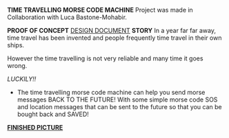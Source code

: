 **TIME TRAVELLING MORSE CODE MACHINE**
Project was made in Collaboration with Luca Bastone-Mohabir. 

**PROOF OF CONCEPT**
[DESIGN DOCUMENT](https://github.com/ShahriarAhnaf/Morse-Time-Machine/blob/master/assets/Concept%20Design%20Document.pdf)
**STORY**
In a year far far away, time travel has been invented and people frequently time travel in their own ships. 

However the time travelling is not very reliable and many time it goes wrong. 

*LUCKILY!!*
- The time travelling morse code machine can help you send morse messages BACK TO THE FUTURE! With some simple morse code SOS and location messages that can be sent to the future so that you can be bought back and SAVED! 


[**FINISHED PICTURE**](https://github.com/ShahriarAhnaf/Morse-Time-Machine/blob/master/assets/Finished%20Machine.pdf)

